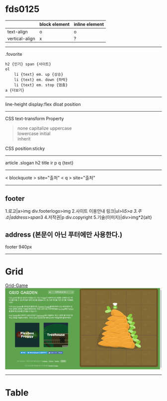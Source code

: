 # fds0125

|                | block element | inline element |
| -------------- | ------------- | -------------- |
| text-align     | o             | o              |
| vertical-align | x             | ?              |

---

.fovorite

	h2 {인기} span {사이트}
	ol
		li {text} em. up {상승} 
	    li {text} em. down {하락}
	    li {text} em. stop {멈춤}
	a {더보기}

---

line-height
display:flex
dloat position

---

CSS text-transform Property
>none
>capitalize
>uppercase	
>lowercase
>initial	
>inherit	


CSS position:sticky

---

article .slogan
	h2
		title 
		ir
	p
		q {text}

---

&lt; blockquote &gt; site="출처"
&lt; q &gt; site="출처"

---
## footer
1.로고|a>img div.footerlogo>img
2.사이트 이용안내 링크|ul>li*5>a
3.주소|address>span*3
4.저작권|p div.copyright
5.기술(이미지)|div>img*2{alt}

address (본문이 아닌 푸터에만 사용한다.)
---
footer
940px

---

# Grid
[Grid-Game](http://cssgridgarden.com/#ko)
![Grid](./grid.png)

---

# Table
